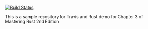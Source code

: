 
[![Build Status](https://app.travis-ci.com/aranoverse/travis-in-rust.svg?token=2FdhxQ6r8Z7YxEr7ErJa&branch=main)](https://app.travis-ci.com/github/aranoverse/travis-in-rust)

This is a sample repository for Travis and Rust demo for Chapter 3 of Mastering Rust 2nd Edition
